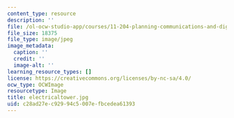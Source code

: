 ```yaml
---
content_type: resource
description: ''
file: /ol-ocw-studio-app/courses/11-204-planning-communications-and-digital-media-fall-2004/c28ad27ec92994c5007efbcedea61393_electricaltower.jpg
file_size: 18375
file_type: image/jpeg
image_metadata:
  caption: ''
  credit: ''
  image-alt: ''
learning_resource_types: []
license: https://creativecommons.org/licenses/by-nc-sa/4.0/
ocw_type: OCWImage
resourcetype: Image
title: electricaltower.jpg
uid: c28ad27e-c929-94c5-007e-fbcedea61393
---
```

